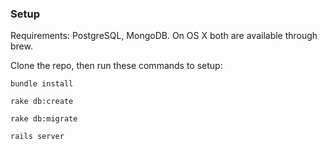 ### Setup

Requirements: PostgreSQL, MongoDB. On OS X both are available through brew.

Clone the repo, then run these commands to setup:
````
bundle install

rake db:create

rake db:migrate

rails server
````

